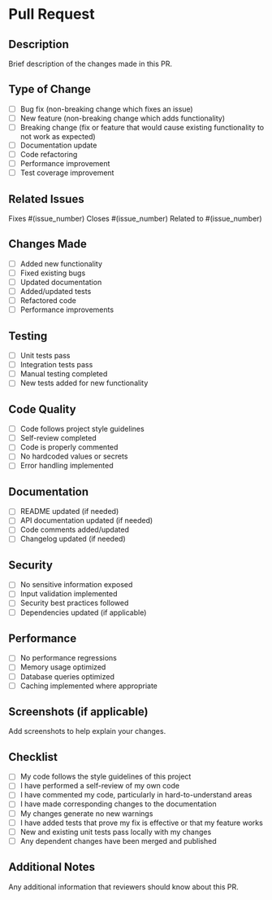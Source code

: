 # Pull Request

## Description
Brief description of the changes made in this PR.

## Type of Change
- [ ] Bug fix (non-breaking change which fixes an issue)
- [ ] New feature (non-breaking change which adds functionality)
- [ ] Breaking change (fix or feature that would cause existing functionality to not work as expected)
- [ ] Documentation update
- [ ] Code refactoring
- [ ] Performance improvement
- [ ] Test coverage improvement

## Related Issues
Fixes #(issue_number)
Closes #(issue_number)
Related to #(issue_number)

## Changes Made
- [ ] Added new functionality
- [ ] Fixed existing bugs
- [ ] Updated documentation
- [ ] Added/updated tests
- [ ] Refactored code
- [ ] Performance improvements

## Testing
- [ ] Unit tests pass
- [ ] Integration tests pass
- [ ] Manual testing completed
- [ ] New tests added for new functionality

## Code Quality
- [ ] Code follows project style guidelines
- [ ] Self-review completed
- [ ] Code is properly commented
- [ ] No hardcoded values or secrets
- [ ] Error handling implemented

## Documentation
- [ ] README updated (if needed)
- [ ] API documentation updated (if needed)
- [ ] Code comments added/updated
- [ ] Changelog updated (if needed)

## Security
- [ ] No sensitive information exposed
- [ ] Input validation implemented
- [ ] Security best practices followed
- [ ] Dependencies updated (if applicable)

## Performance
- [ ] No performance regressions
- [ ] Memory usage optimized
- [ ] Database queries optimized
- [ ] Caching implemented where appropriate

## Screenshots (if applicable)
Add screenshots to help explain your changes.

## Checklist
- [ ] My code follows the style guidelines of this project
- [ ] I have performed a self-review of my own code
- [ ] I have commented my code, particularly in hard-to-understand areas
- [ ] I have made corresponding changes to the documentation
- [ ] My changes generate no new warnings
- [ ] I have added tests that prove my fix is effective or that my feature works
- [ ] New and existing unit tests pass locally with my changes
- [ ] Any dependent changes have been merged and published

## Additional Notes
Any additional information that reviewers should know about this PR.